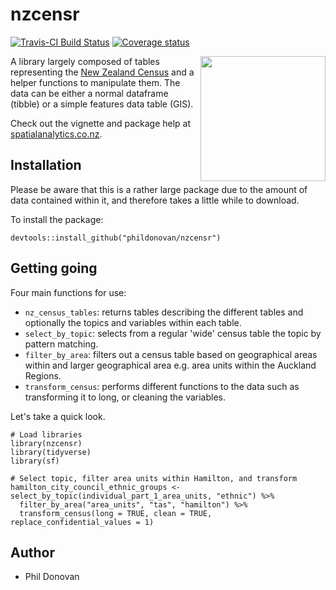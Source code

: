 # nzcensr
[![Travis-CI Build Status](https://travis-ci.org/phildonovan/nzcensr.svg?branch=master)](https://travis-ci.org/phildonovan/nzcensr)
 [![Coverage status](https://codecov.io/gh/phildonovan/nzcensr/branch/master/graph/badge.svg)](https://codecov.io/github/phildonovan/nzcensr?branch=master)


<a href="http://www.spatialanalytics.co.nz/packages/nzcensr/"><img align="right" src="https://user-images.githubusercontent.com/1796295/39080457-148a54be-4583-11e8-936b-99cfb36f936e.png" height="200" width="200" /></a>

A library largely composed of tables representing the [New Zealand Census](https://www.stats.govt.nz/) and a helper functions to manipulate them.
The data can be either a normal dataframe (tibble) or a simple features data table (GIS).

Check out the vignette and package help at [spatialanalytics.co.nz](https://www.spatialanalytics.co.nz/packages/nzcensr/).

## Installation

Please be aware that this is a rather large package due to the amount of data contained within it, and therefore takes a little while to download. 

To install the package:

    devtools::install_github("phildonovan/nzcensr")
    
## Getting going

Four main functions for use:

  * `nz_census_tables`: returns tables describing the different tables and optionally the topics and variables within each table.
  * `select_by_topic`: selects from a regular 'wide' census table the topic by pattern matching.
  * `filter_by_area`: filters out a census table based on geographical areas within and larger geographical area e.g. area units within the Auckland Regions.
  * `transform_census`: performs different functions to the data such as transforming it to long, or cleaning the variables.
  
Let's take a quick look.

    # Load libraries
    library(nzcensr)
    library(tidyverse)
    library(sf)
    
    # Select topic, filter area units within Hamilton, and transform
    hamilton_city_council_ethnic_groups <- select_by_topic(individual_part_1_area_units, "ethnic") %>% 
      filter_by_area("area_units", "tas", "hamilton") %>% 
      transform_census(long = TRUE, clean = TRUE, replace_confidential_values = 1)

## Author

  * Phil Donovan
  

